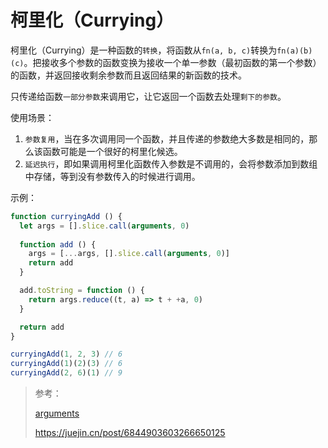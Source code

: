 # 柯里化（Currying）

柯里化（Currying）是一种函数的`转换`，将函数从`fn(a, b, c)`转换为`fn(a)(b)(c)`。把接收多个参数的函数变换为接收一个单一参数（最初函数的第一个参数）的函数，并返回接收剩余参数而且返回结果的新函数的技术。

只传递给函数`一部分参数`来调用它，让它返回一个函数去处理`剩下的参数`。

使用场景：

1. `参数复用`，当在多次调用同一个函数，并且传递的参数绝大多数是相同的，那么该函数可能是一个很好的柯里化候选。
2. `延迟执行`，即如果调用柯里化函数传入参数是不调用的，会将参数添加到数组中存储，等到没有参数传入的时候进行调用。

示例：

```javascript
function curryingAdd () {
  let args = [].slice.call(arguments, 0)
  
  function add () {
    args = [...args, [].slice.call(arguments, 0)]
    return add
  }

  add.toString = function () {
    return args.reduce((t, a) => t + +a, 0)
  }

  return add
}

curryingAdd(1, 2, 3) // 6
curryingAdd(1)(2)(3) // 6
curryingAdd(2, 6)(1) // 9
```

> 参考：
>
> [arguments](https://developer.mozilla.org/zh-CN/docs/Web/JavaScript/Reference/Functions/arguments)
>
> https://juejin.cn/post/6844903603266650125